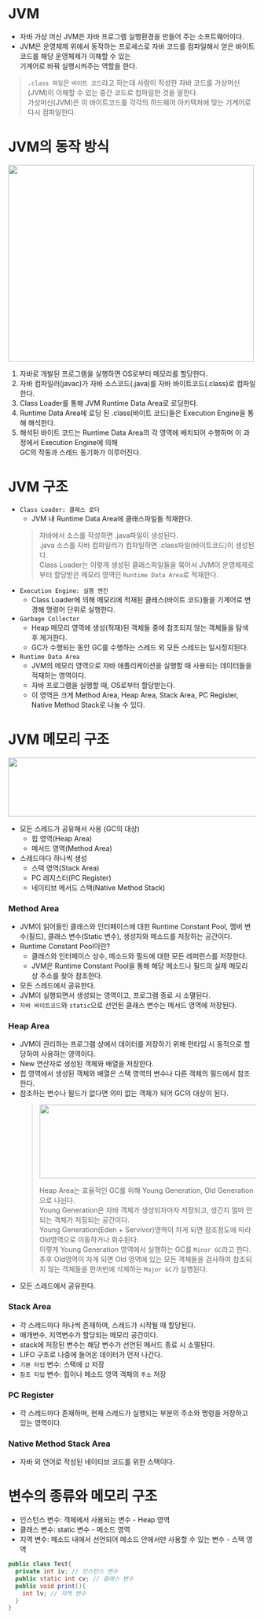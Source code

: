 # JVM
* 자바 가상 머신 JVM은 자바 프로그램 실행환경을 만들어 주는 소프트웨어이다.  
* JVM은 운영체제 위에서 동작하는 프로세스로 자바 코드를 컴파일해서 얻은 바이트 코드를 해당 운영체제가 이해할 수 있는   
기계어로 바꿔 실행시켜주는 역할을 한다. 
> `.class 파일`은 `바이트 코드`라고 하는데 사람이 작성한 자바 코드를 가상머신(JVM)이 이해할 수 있는 중간 코드로 컴파일한 것을 말한다.  
> 가상머신(JVM)은 이 바이트코드를 각각의 하드웨어 아키텍처에 맞는 기계어로 다시 컴파일한다.  

# JVM의 동작 방식
<img src="https://img1.daumcdn.net/thumb/R1280x0/?scode=mtistory2&fname=https%3A%2F%2Fblog.kakaocdn.net%2Fdn%2FcQRqku%2Fbtru0vJ6Ixx%2F9qCTW7ChXc80fGfQUrT4B0%2Fimg.png" width="500" height="400">

1. 자바로 개발된 프로그램을 실행하면 OS로부터 메모리를 할당한다.
2. 자바 컴파일러(javac)가 자바 소스코드(.java)를 자바 바이트코드(.class)로 컴파일한다.
3. Class Loader를 통해 JVM Runtime Data Area로 로딩한다.
4. Runtime Data Area에 로딩 된 .class(바이트 코드)들은 Execution Engine을 통해 해석한다.
5. 해석된 바이트 코드는 Runtime Data Area의 각 영역에 배치되어 수행하며 이 과정에서 Execution Engine에 의해  
   GC의 작동과 스레드 동기화가 이루어진다.

# JVM 구조
* `Class Loader: 클래스 로더`
  * JVM 내 Runtime Data Area에 클래스파일들 적재한다.
  > 자바에서 소스를 작성하면 .java파일이 생성된다.   
  > .java 소스를 자바 컴파일러가 컴파일하면 .class파일(바이트코드)이 생성된다.   
  > Class Loader는 이렇게 생성된 클래스파일들을 묶어서 JVM이 운영체제로부터 할당받은 메모리 영역인 `Runtime Data Area`로 적재한다.
* `Execution Engine: 실행 엔진`
  *  Class Loader에 의해 메모리에 적재된 클래스(바이트 코드)들을 기계어로 변경해 명령어 단위로 실행한다.
* `Garbage Collector`
  * Heap 메모리 영역에 생성(적재)된 객체들 중에 참조되지 않는 객체들을 탐색 후 제거한다.
  * GC가 수행되는 동안 GC를 수행하는 스레드 외 모든 스레드는 일시정지된다.
* `Runtime Data Area`
  * JVM의 메모리 영역으로 자바 애플리케이션을 실행할 때 사용되는 데이터들을 적재하는 영역이다.
  * 자바 프로그램을 실행할 때, OS로부터 할당받는다.
  * 이 영역은 크게 Method Area, Heap Area, Stack Area, PC Register, Native Method Stack로 나눌 수 있다.

# JVM 메모리 구조
<img src="https://img1.daumcdn.net/thumb/R1280x0/?scode=mtistory2&fname=https%3A%2F%2Fblog.kakaocdn.net%2Fdn%2FbZR97z%2FbtrvtdBl1Md%2FLbUk2NVlgDmsKMcBiQ9f4K%2Fimg.png" width="550" height="120">

* 모든 스레드가 공유해서 사용 (GC의 대상)
  * 힙 영역(Heap Area)
  * 메서드 영역(Method Area)
* 스레드마다 하나씩 생성
  * 스택 영역(Stack Area)
  * PC 레지스터(PC Register)
  * 네이티브 메서드 스택(Native Method Stack)
### Method Area
* JVM이 읽어들인 클래스와 인터페이스에 대한 Runtime Constant Pool, 멤버 변수(필드), 클래스 변수(Static 변수), 생성자와 메소드를 저장하는 공간이다. 
* Runtime Constant Pool이란?
  * 클래스와 인터페이스 상수, 메소드와 필드에 대한 모든 레퍼런스를 저장한다.
  * JVM은 Runtime Constant Pool을 통해 해당 메소드나 필드의 실제 메모리 상 주소를 찾아 참조한다.
* 모든 스레드에서 공유한다.
* JVM이 실행되면서 생성되는 영역이고, 프로그램 종료 시 소멸된다.
* `자바 바이트코드`와 `static`으로 선언된 클래스 변수는 메서드 영역에 저장된다.
### Heap Area
* JVM이 관리하는 프로그램 상에서 데이터를 저장하기 위해 런타임 시 동적으로 할당하여 사용하는 영역이다.
* New 연산자로 생성된 객체와 배열을 저장한다.
* 힙 영역에서 생성된 객체와 배열은 스택 영역의 변수나 다른 객체의 필드에서 참조한다.
* 참조하는 변수나 필드가 없다면 의미 없는 객체가 되어 GC의 대상이 된다.
  > <img src="https://img1.daumcdn.net/thumb/R1280x0/?scode=mtistory2&fname=https%3A%2F%2Fblog.kakaocdn.net%2Fdn%2FcmeYY6%2FbtrveK8fwH2%2FNwdYae5gEQHih3lyV83as0%2Fimg.png" width="530" height="150">
  > 
  > Heap Area는 효율적인 GC를 위해 Young Generation, Old Generation 으로 나뉜다.   
  > Young Generation은 자바 객체가 생성되자마자 저장되고, 생긴지 얼마 안되는 객체가 저장되는 공간이다.  
  > Young Generation(Eden + Servivor)영역이 차게 되면 참조정도에 따라 Old영역으로 이동하거나 회수된다.  
  > 이렇게 Young Generation 영역에서 실행하는 GC를 `Minor GC`라고 한다.    
  > 추후 Old영역이 차게 되면 Old 영역에 있는 모든 객체들을 검사하여 참조되지 않는 객체들을 한꺼번에 삭제하는 `Major GC`가 실행된다.  
* 모든 스레드에서 공유한다.
### Stack Area
* 각 스레드마다 하나씩 존재하며, 스레드가 시작될 때 할당된다.
* 매개변수, 지역변수가 할당되는 메모리 공간이다.
* stack에 저장된 변수는 해당 변수가 선언된 메서드 종료 시 소멸된다.
* LIFO 구조로 나중에 들어온 데이터가 먼저 나간다.
* `기본 타입` 변수: 스택에 `값` 저장
* `참조 타입` 변수: 힙이나 메소드 영역 객체의 `주소` 저장
### PC Register
* 각 스레드마다 존재하며, 현재 스레드가 실행되는 부분의 주소와 명령을 저장하고 있는 영역이다.
### Native Method Stack Area
* 자바 외 언어로 작성된 네이티브 코드를 위한 스택이다.

# 변수의 종류와 메모리 구조
* 인스턴스 변수: 객체에서 사용되는 변수 - Heap 영역
* 클래스 변수: static 변수 - 메소드 영역
* 지역 변수: 메소드 내에서 선언되어 메소드 안에서만 사용할 수 있는 변수 - 스택 영역
```java
public class Test{
  private int iv; // 인스턴스 변수
  public static int cv; // 클래스 변수
  public void print(){
  	int lv; // 지역 변수
  }
}
```






